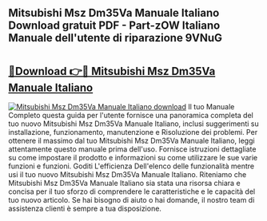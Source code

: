 ## Mitsubishi Msz Dm35Va Manuale Italiano Download gratuit PDF - Part-zOW Italiano Manuale dell'utente di riparazione 9VNuG

# <h2><a href="http://dfcyji.blite.top/?on=Mitsubishi+Msz+Dm35Va+Manuale+Italiano">🔗Download 👉🔴 Mitsubishi Msz Dm35Va Manuale Italiano</a></h2>

[![Mitsubishi Msz Dm35Va Manuale Italiano download](https://i.imgur.com/lujVjoI.png)](http://dfcyji.blite.top/?on=Mitsubishi+Msz+Dm35Va+Manuale+Italiano)
Il tuo Manuale Completo questa guida per l'utente fornisce una panoramica completa del tuo nuovo Mitsubishi Msz Dm35Va Manuale Italiano, inclusi suggerimenti su installazione, funzionamento, manutenzione e Risoluzione dei problemi. Per ottenere il massimo dal tuo Mitsubishi Msz Dm35Va Manuale Italiano, leggi attentamente questo manuale prima dell'uso. Fornisce istruzioni dettagliate su come impostare il prodotto e informazioni su come utilizzare le sue varie funzioni e funzioni. Goditi L'efficienza Dell'elenco delle funzionalità mentre usi il tuo nuovo Mitsubishi Msz Dm35Va Manuale Italiano. Riteniamo che Mitsubishi Msz Dm35Va Manuale Italiano sia stata una risorsa chiara e concisa per il tuo sforzo di comprendere le caratteristiche e le capacità del tuo nuovo articolo. Se hai bisogno di aiuto o hai domande, il nostro team di assistenza clienti è sempre a tua disposizione.
